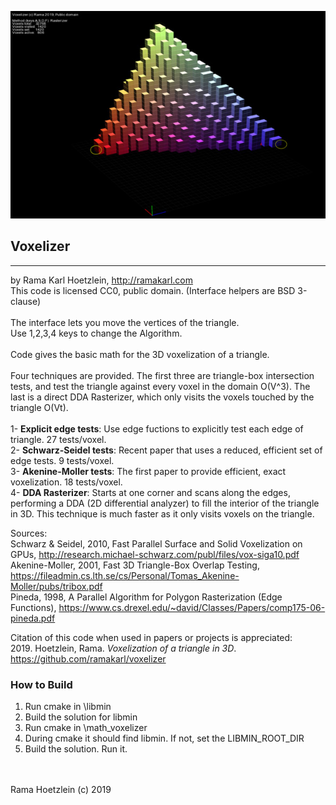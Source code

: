 ![image](https://github.com/ramakarl/voxelizer/blob/master/voxelizer.jpg)

## Voxelizer
------------------------------------------------
by Rama Karl Hoetzlein, http://ramakarl.com<br>
This code is licensed CC0, public domain. (Interface helpers are BSD 3-clause)
<br><br>
The interface lets you move the vertices of the triangle.<br>
Use 1,2,3,4 keys to change the Algorithm.
<br><br>
Code gives the basic math for the 3D voxelization of a triangle.
<br><br>
Four techniques are provided. The first three are triangle-box intersection tests, and test the triangle against every voxel in the domain O(V^3). The last is a direct DDA Rasterizer, which only visits the voxels touched by the triangle O(Vt).
<br><br>
1- **Explicit edge tests**: Use edge fuctions to explicitly test each edge of triangle. 27 tests/voxel.<br>
2- **Schwarz-Seidel tests**: Recent paper that uses a reduced, efficient set of edge tests. 9 tests/voxel.<br>
3- **Akenine-Moller tests**: The first paper to provide efficient, exact voxelization. 18 tests/voxel.<br>
4- **DDA Rasterizer**: Starts at one corner and scans along the edges, performing a DDA (2D differential analyzer) to fill the interior of the triangle in 3D. This technique is much faster as it only visits voxels on the triangle.<br>

Sources:<br>
Schwarz & Seidel, 2010, Fast Parallel Surface and Solid Voxelization on GPUs, http://research.michael-schwarz.com/publ/files/vox-siga10.pdf<br>
Akenine-Moller, 2001, Fast 3D Triangle-Box Overlap Testing, https://fileadmin.cs.lth.se/cs/Personal/Tomas_Akenine-Moller/pubs/tribox.pdf<br>
Pineda, 1998, A Parallel Algorithm for Polygon Rasterization (Edge Functions),  https://www.cs.drexel.edu/~david/Classes/Papers/comp175-06-pineda.pdf<br>

Citation of this code when used in papers or projects is appreciated:<br>
2019. Hoetzlein, Rama. *Voxelization of a triangle in 3D*. https://github.com/ramakarl/voxelizer

### How to Build

1. Run cmake in \libmin
2. Build the solution for libmin
3. Run cmake in \math_voxelizer
4. During cmake it should find libmin. If not, set the LIBMIN_ROOT_DIR
4. Build the solution. Run it.

<br><br>
Rama Hoetzlein (c) 2019

